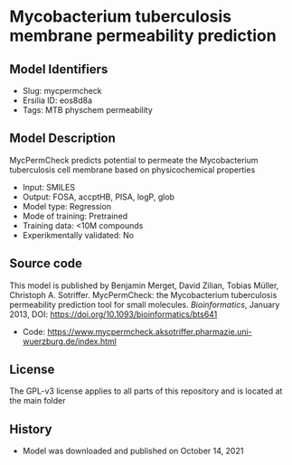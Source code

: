 # Mycobacterium tuberculosis membrane permeability prediction

## Model Identifiers
- Slug: mycpermcheck
- Ersilia ID: eos8d8a
- Tags: MTB	physchem	permeability

## Model Description 
MycPermCheck predicts potential to permeate the Mycobacterium tuberculosis cell membrane based on physicochemical properties 
- Input: SMILES 
- Output: FOSA, accptHB, PISA, logP, glob 
- Model type: Regression
- Mode of training: Pretrained
- Training data: <10M compounds 
- Experikmentally validated: No 

## Source code
This model is published by Benjamin Merget, David Zilian, Tobias Müller, Christoph A. Sotriffer. MycPermCheck: the Mycobacterium tuberculosis permeability prediction tool for small molecules. *Bioinformatics*, January 2013, DOI: https://doi.org/10.1093/bioinformatics/bts641
- Code: https://www.mycpermcheck.aksotriffer.pharmazie.uni-wuerzburg.de/index.html

## License
The GPL-v3 license applies to all parts of this repository and is located at the main folder

## History
- Model was downloaded and published on October 14, 2021
